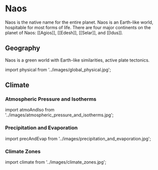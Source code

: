 # Naos

Naos is the native name for the entire planet. Naos is an Earth-like world, hospitable for most forms of life. There are four major continents on the planet of Naos: [[Agios]], [[Edesh]], [[Selar]], and [[Idus]].

## Geography

Naos is a green world with Earth-like similarities, active plate tectonics.

import physical from '../images/global_physical.jpg';

<Map
	 src={physical}
	 width="600px"
	 align="center"
	/>

## Climate

### Atmospheric Pressure and Isotherms

import atmoAndIso from '../images/atmospheric_pressure_and_isotherms.jpg';

<Map
	 src={atmoAndIso}
	 width="600px"
	 align="center"
	/>

### Precipitation and Evaporation

import precAndEvap from '../images/precipitation_and_evaporation.jpg';

<Map
	 src={precAndEvap}
	 width="400px"
	 align="center"
	/>

### Climate Zones

import climate from '../images/climate_zones.jpg';

<Map
	 src={climate}
	 width="600px"
	 align="center"
	/>
